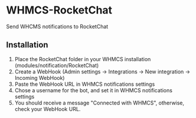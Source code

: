 # WHMCS-RocketChat

Send WHCMS notifications to RocketChat

## Installation

 1. Place the RocketChat folder in your WHMCS installation (modules/notification/RocketChat)
 2. Create a WebHook (Admin settings -> Integrations -> New integration -> Incoming WebHook)
 3. Paste the WebHook URL in WHMCS notifications settings
 4. Chose a username for the bot, and set it in WHMCS notifications settings
 5. You should receive a message "Connected with WHMCS", otherwise, check your WebHook URL.

```